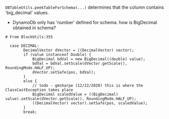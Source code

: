 
`DBTableUtils.peekTableForSchema(...)` determines that the column contains 'big_decimal' values.

* DynamoDb only has 'number' defined for schema.  how is BigDecimal obtained in schema?


```
# From BlockUtils:355

  case DECIMAL:
        DecimalVector dVector = ((DecimalVector) vector);
        if (value instanceof Double) {
            BigDecimal bdVal = new BigDecimal((double) value);
            bdVal = bdVal.setScale(dVector.getScale(), RoundingMode.HALF_UP);
            dVector.setSafe(pos, bdVal);
        }
        else {
            // todo - gmsharpe (12/22/2020) this is where the ClassCastException takes place
            BigDecimal scaledValue = ((BigDecimal) value).setScale(dVector.getScale(), RoundingMode.HALF_UP);
            ((DecimalVector) vector).setSafe(pos, scaledValue);
        }
        break;
```
